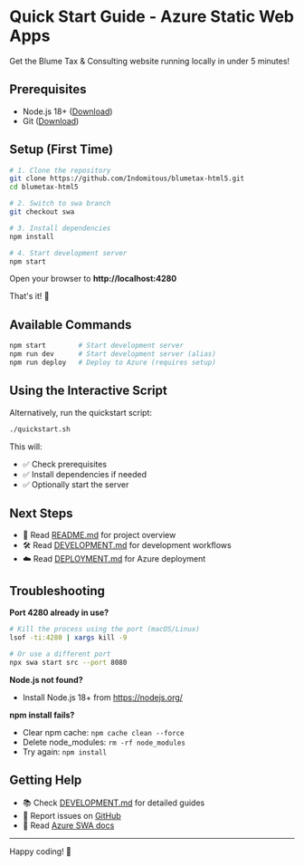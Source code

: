 # Quick Start Guide - Azure Static Web Apps

Get the Blume Tax & Consulting website running locally in under 5 minutes!

## Prerequisites

- Node.js 18+ ([Download](https://nodejs.org/))
- Git ([Download](https://git-scm.com/))

## Setup (First Time)

```bash
# 1. Clone the repository
git clone https://github.com/Indomitous/blumetax-html5.git
cd blumetax-html5

# 2. Switch to swa branch
git checkout swa

# 3. Install dependencies
npm install

# 4. Start development server
npm start
```

Open your browser to **http://localhost:4280**

That's it! 🎉

## Available Commands

```bash
npm start        # Start development server
npm run dev      # Start development server (alias)
npm run deploy   # Deploy to Azure (requires setup)
```

## Using the Interactive Script

Alternatively, run the quickstart script:

```bash
./quickstart.sh
```

This will:
- ✅ Check prerequisites
- ✅ Install dependencies if needed
- ✅ Optionally start the server

## Next Steps

- 📖 Read [README.md](README.md) for project overview
- 🛠️ Read [DEVELOPMENT.md](DEVELOPMENT.md) for development workflows
- ☁️ Read [DEPLOYMENT.md](DEPLOYMENT.md) for Azure deployment

## Troubleshooting

**Port 4280 already in use?**
```bash
# Kill the process using the port (macOS/Linux)
lsof -ti:4280 | xargs kill -9

# Or use a different port
npx swa start src --port 8080
```

**Node.js not found?**
- Install Node.js 18+ from https://nodejs.org/

**npm install fails?**
- Clear npm cache: `npm cache clean --force`
- Delete node_modules: `rm -rf node_modules`
- Try again: `npm install`

## Getting Help

- 📚 Check [DEVELOPMENT.md](DEVELOPMENT.md) for detailed guides
- 🐛 Report issues on [GitHub](https://github.com/Indomitous/blumetax-html5/issues)
- 📖 Read [Azure SWA docs](https://docs.microsoft.com/azure/static-web-apps/)

---

Happy coding! 🚀
